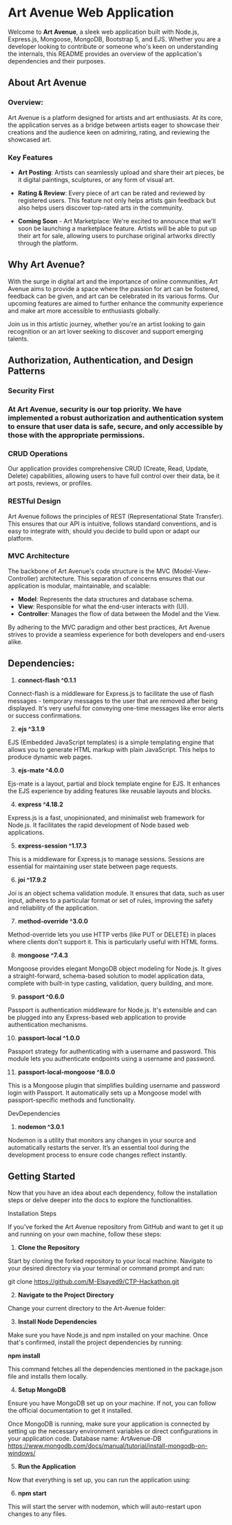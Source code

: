 # Art Avenue Web Application

Welcome to **Art Avenue**, a sleek web application built with Node.js, Express.js, Mongoose, MongoDB, Bootstrap 5, and EJS. Whether you are a developer looking to contribute or someone who's keen on understanding the internals, this README provides an overview of the application's dependencies and their purposes.

## About Art Avenue

### Overview:

Art Avenue is a platform designed for artists and art enthusiasts. At its core, the application serves as a bridge between artists eager to showcase their creations and the audience keen on admiring, rating, and reviewing the showcased art.

### Key Features

- **Art Posting**: Artists can seamlessly upload and share their art pieces, be it digital paintings, sculptures, or any form of visual art.

- **Rating & Review**: Every piece of art can be rated and reviewed by registered users. This feature not only helps artists gain feedback but also helps users discover top-rated arts in the community.

- **Coming Soon** - Art Marketplace: We're excited to announce that we'll soon be launching a marketplace feature. Artists will be able to put up their art for sale, allowing users to purchase original artworks directly through the platform.

## Why Art Avenue?

With the surge in digital art and the importance of online communities, Art Avenue aims to provide a space where the passion for art can be fostered, feedback can be given, and art can be celebrated in its various forms. Our upcoming features are aimed to further enhance the community experience and make art more accessible to enthusiasts globally.

Join us in this artistic journey, whether you're an artist looking to gain recognition or an art lover seeking to discover and support emerging talents.

## Authorization, Authentication, and Design Patterns

### Security First

### At Art Avenue, security is our top priority. We have implemented a robust authorization and authentication system to ensure that user data is safe, secure, and only accessible by those with the appropriate permissions.

### CRUD Operations

Our application provides comprehensive CRUD (Create, Read, Update, Delete) capabilities, allowing users to have full control over their data, be it art posts, reviews, or profiles.

### RESTful Design

Art Avenue follows the principles of REST (Representational State Transfer). This ensures that our API is intuitive, follows standard conventions, and is easy to integrate with, should you decide to build upon or adapt our platform.

### MVC Architecture

The backbone of Art Avenue's code structure is the MVC (Model-View-Controller) architecture. This separation of concerns ensures that our application is modular, maintainable, and scalable:

- **Model**: Represents the data structures and database schema.
- **View**: Responsible for what the end-user interacts with (UI).
- **Controller**: Manages the flow of data between the Model and the View.

By adhering to the MVC paradigm and other best practices, Art Avenue strives to provide a seamless experience for both developers and end-users alike.

## Dependencies:

1. **connect-flash ^0.1.1**

Connect-flash is a middleware for Express.js to facilitate the use of flash messages - temporary messages to the user that are removed after being displayed. It's very useful for conveying one-time messages like error alerts or success confirmations.

2. **ejs ^3.1.9**

EJS (Embedded JavaScript templates) is a simple templating engine that allows you to generate HTML markup with plain JavaScript. This helps to produce dynamic web pages.

3. **ejs-mate ^4.0.0**

Ejs-mate is a layout, partial and block template engine for EJS. It enhances the EJS experience by adding features like reusable layouts and blocks.

4. **express ^4.18.2**

Express.js is a fast, unopinionated, and minimalist web framework for Node.js. It facilitates the rapid development of Node based web applications.

5. **express-session ^1.17.3**

This is a middleware for Express.js to manage sessions. Sessions are essential for maintaining user state between page requests.

6. **joi ^17.9.2**

Joi is an object schema validation module. It ensures that data, such as user input, adheres to a particular format or set of rules, improving the safety and reliability of the application.

7. **method-override ^3.0.0**

Method-override lets you use HTTP verbs (like PUT or DELETE) in places where clients don't support it. This is particularly useful with HTML forms.

8. **mongoose ^7.4.3**

Mongoose provides elegant MongoDB object modeling for Node.js. It gives a straight-forward, schema-based solution to model application data, complete with built-in type casting, validation, query building, and more.

9. **passport ^0.6.0**

Passport is authentication middleware for Node.js. It's extensible and can be plugged into any Express-based web application to provide authentication mechanisms.

10. **passport-local ^1.0.0**

Passport strategy for authenticating with a username and password. This module lets you authenticate endpoints using a username and password.

11. **passport-local-mongoose ^8.0.0**

This is a Mongoose plugin that simplifies building username and password login with Passport. It automatically sets up a Mongoose model with passport-specific methods and functionality.

DevDependencies

1. **nodemon ^3.0.1**

Nodemon is a utility that monitors any changes in your source and automatically restarts the server. It’s an essential tool during the development process to ensure code changes reflect instantly.

## Getting Started

Now that you have an idea about each dependency, follow the installation steps or delve deeper into the docs to explore the functionalities.

Installation Steps

If you've forked the Art Avenue repository from GitHub and want to get it up and running on your own machine, follow these steps:

1. **Clone the Repository**

Start by cloning the forked repository to your local machine. Navigate to your desired directory via your terminal or command prompt and run:

git clone https://github.com/M-Elsayed9/CTP-Hackathon.git

2. **Navigate to the Project Directory**

Change your current directory to the Art-Avenue folder:

3. **Install Node Dependencies**

Make sure you have Node.js and npm installed on your machine. Once that's confirmed, install the project dependencies by running:

**npm install**

This command fetches all the dependencies mentioned in the package.json file and installs them locally.

4. **Setup MongoDB**

Ensure you have MongoDB set up on your machine. If not, you can follow the official documentation to get it installed.

Once MongoDB is running, make sure your application is connected by setting up the necessary environment variables or direct configurations in your application code. Database name: ArtAvenue-DB
https://www.mongodb.com/docs/manual/tutorial/install-mongodb-on-windows/

5. **Run the Application**

Now that everything is set up, you can run the application using:

6. **npm start**

This will start the server with nodemon, which will auto-restart upon changes to any files.
